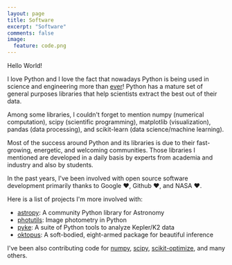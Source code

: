 ```yaml
---
layout: page
title: Software
excerpt: "Software"
comments: false
image:
  feature: code.png
---
```


Hello World!

I love Python and I love the fact that nowadays Python is being used in science and engineering more than <a href="https://spectrum.ieee.org/computing/software/the-2017-top-programming-languages">ever</a>!
Python has a mature set of general purposes libraries that help scientists extract the
best out of their data.

Among some libraries, I couldn't forget to mention numpy (numerical computation),
scipy (scientific programming), matplotlib (visualization), pandas (data processing),
and scikit-learn (data science/machine learning).

Most of the success around Python and its libraries is due to their fast-growing, energetic, and welcoming communities.
Those libraries I mentioned are developed in a daily basis by experts from academia and industry
and also by students.

In the past years, I've been involved with open source software development primarily thanks to Google ❤️, Github ❤️, and NASA ❤️.

Here is a list of projects I'm more involved with:

* <a href="https://github.com/astropy/astropy">astropy</a>: A community Python library for Astronomy
* <a href="https://github.com/astropy/photutils">photutils</a>: Image photometry in Python
* <a href="https://github.com/keplergo/pyke">pyke</a>: A suite of Python tools to analyze Kepler/K2 data
* <a href="https://github.com/keplergo/oktopus">oktopus</a>: A soft-bodied, eight-armed package for beautiful inference

I've been also contributing code for <a href="https://github.com/numpy/numpy">numpy</a>, <a href="https://github.com/scipy/scipy">scipy</a>, <a href="https://github.com/scikit-optimize/scikit-optimize">scikit-optimize</a>, and many others.

